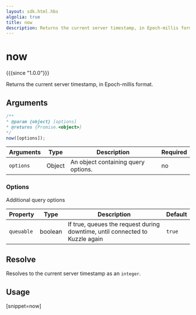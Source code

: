 ```yaml
---
layout: sdk.html.hbs
algolia: true
title: now
description: Returns the current server timestamp, in Epoch-millis format.
---
```


# now

{{{since "1.0.0"}}}

Returns the current server timestamp, in Epoch-millis format.

## Arguments

```javascript
/**
* @param {object} [options]
* @returns {Promise.<object>}
*/
now([options]);
```

| Arguments | Type   | Description                         | Required |
| --------- | ------ | ----------------------------------- | -------- |
| `options` | Object | An object containing query options. | no       |

### **Options**

Additional query options

| Property   | Type   | Description                       | Default |
| ---------- | ------- | --------------------------------- | ------- |
| `queuable` | boolean | If true, queues the request during downtime, until connected to Kuzzle again | `true`  |

## Resolve

Resolves to the current server timestamp as an `integer`.

## Usage

[snippet=now]
